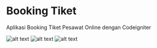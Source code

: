 # Booking Tiket
Aplikasi Booking Tiket Pesawat Online dengan Codeigniter

![alt text](https://image.prntscr.com/image/6Z7_UZ0XSGGEQ3cZKHBMvA.png)
![alt text](https://image.prntscr.com/image/VhQWeFoFTf6WCBmgTkI4sw.png)
![alt text](https://image.prntscr.com/image/uqwuzrUZSMqiOJ41-GyblA.png)